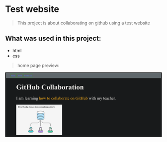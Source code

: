 # Test website

> This project is about collaborating on github using a test website

## What was used in this project:
* html
* css

> home page preview: 

![example1](screenshot1.png)